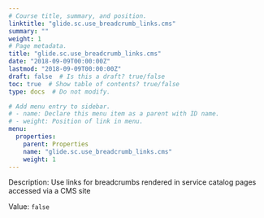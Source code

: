 ```yaml
---
# Course title, summary, and position.
linktitle: "glide.sc.use_breadcrumb_links.cms"
summary: ""
weight: 1
# Page metadata.
title: "glide.sc.use_breadcrumb_links.cms"
date: "2018-09-09T00:00:00Z"
lastmod: "2018-09-09T00:00:00Z"
draft: false  # Is this a draft? true/false
toc: true  # Show table of contents? true/false
type: docs  # Do not modify.

# Add menu entry to sidebar.
# - name: Declare this menu item as a parent with ID name.
# - weight: Position of link in menu.
menu:
  properties:
    parent: Properties
    name: "glide.sc.use_breadcrumb_links.cms"
    weight: 1
---
```


Description: Use links for breadcrumbs rendered in service catalog pages accessed via a CMS site


Value: `false`